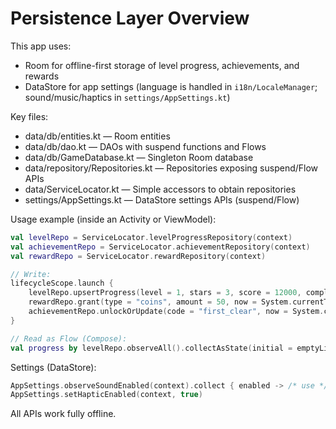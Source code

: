 # Persistence Layer Overview

This app uses:
- Room for offline-first storage of level progress, achievements, and rewards
- DataStore for app settings (language is handled in `i18n/LocaleManager`; sound/music/haptics in `settings/AppSettings.kt`)

Key files:
- data/db/entities.kt — Room entities
- data/db/dao.kt — DAOs with suspend functions and Flows
- data/db/GameDatabase.kt — Singleton Room database
- data/repository/Repositories.kt — Repositories exposing suspend/Flow APIs
- data/ServiceLocator.kt — Simple accessors to obtain repositories
- settings/AppSettings.kt — DataStore settings APIs (suspend/Flow)

Usage example (inside an Activity or ViewModel):
```kotlin
val levelRepo = ServiceLocator.levelProgressRepository(context)
val achievementRepo = ServiceLocator.achievementRepository(context)
val rewardRepo = ServiceLocator.rewardRepository(context)

// Write:
lifecycleScope.launch {
    levelRepo.upsertProgress(level = 1, stars = 3, score = 12000, completed = true, timeMillis = System.currentTimeMillis())
    rewardRepo.grant(type = "coins", amount = 50, now = System.currentTimeMillis())
    achievementRepo.unlockOrUpdate(code = "first_clear", now = System.currentTimeMillis())
}

// Read as Flow (Compose):
val progress by levelRepo.observeAll().collectAsState(initial = emptyList())
```

Settings (DataStore):
```kotlin
AppSettings.observeSoundEnabled(context).collect { enabled -> /* use */ }
AppSettings.setHapticEnabled(context, true)
```

All APIs work fully offline.
